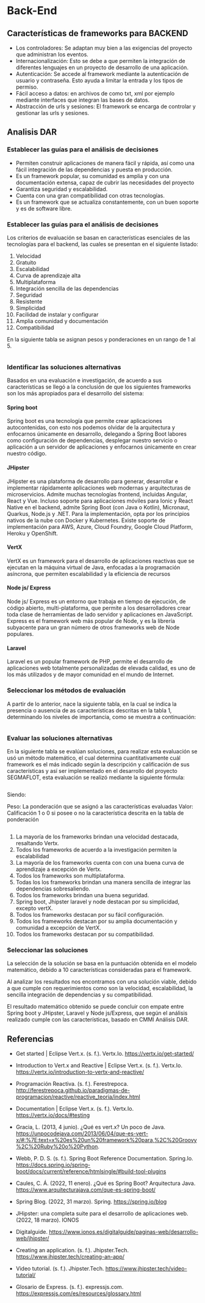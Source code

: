 # Back-End

## Características de frameworks para BACKEND

* Los controladores: Se adaptan muy bien a las exigencias del proyecto que administran los eventos.
* Internacionalización: Esto se debe a que permiten la integración de diferentes lenguajes en un proyecto de desarrollo de una aplicación.
* Autenticación: Se accede al framework mediante la autenticación de usuario y contraseña. Esto ayuda a limitar la entrada y los tipos de permiso.
* Fácil acceso a datos: en archivos de como txt, xml por ejemplo mediante interfaces que integran las bases de datos.
* Abstracción de urls y sesiones: El framework se encarga de controlar y gestionar las urls y sesiones.

## Analisis DAR

### Establecer las guías para el análisis de decisiones

* Permiten construir aplicaciones de manera fácil y rápida, así como una fácil integración de las dependencias y puesta en producción.
* Es un framework popular, su comunidad es amplia y con una documentación extensa, capaz de cubrir las necesidades del proyecto
* Garantiza seguridad y escalabilidad.
* Cuenta con una gran compatibilidad con otras tecnologías.
* Es un framework que se actualiza constantemente, con un buen soporte y es de software libre.

### Establecer las guías para el análisis de decisiones

Los criterios de evaluación se basan en características esenciales de las tecnologías para el backend, las cuales se presentan en el siguiente listado:

1. Velocidad
2. Gratuito
3. Escalabilidad
4. Curva de aprendizaje alta
5. Multiplataforma
6. Integración sencilla de las dependencias
7. Seguridad
8. Resistente
9. Simplicidad
10. Facilidad de instalar y configurar
11. Amplia comunidad y documentación
12. Compatibilidad

En la siguiente tabla se asignan pesos y ponderaciones en un rango de 1 al 5.

<img :src="$withBase('/img/tablab.png')">

### Identificar las soluciones alternativas

Basados en una evaluación e investigación, de acuerdo a sus características  se llegó a la conclusión de que los siguientes frameworks son los más apropiados para el desarrollo del sistema:

#### Spring boot
Spring boot es una tecnología que permite crear aplicaciones autocontenidas, con esto nos podemos olvidar de la arquitectura y enfocarnos únicamente en desarrollo, delegando a Spring Boot labores como configuración de dependencias, desplegar nuestro servicio o aplicación a un servidor de aplicaciones y enfocarnos únicamente en crear nuestro código.

#### JHipster 
 JHipster es una plataforma de desarrollo para generar, desarrollar e implementar rápidamente aplicaciones web modernas y arquitecturas de microservicios. Admite muchas tecnologías frontend, incluidas Angular, React y Vue. Incluso soporte para aplicaciones móviles para Ionic y React Native en el backend, admite Spring Boot (con Java o Kotlin), Micronaut, Quarkus, Node.js y .NET. Para la implementación, opta por los principios nativos de la nube con Docker y Kubernetes. Existe soporte de implementación para AWS, Azure, Cloud Foundry, Google Cloud Platform, Heroku y OpenShift.

#### VertX 
VertX es un framework para el desarrollo de aplicaciones reactivas que se ejecutan en la máquina virtual de Java, enfocadas a la programación asíncrona,  que permiten escalabilidad y la eficiencia de recursos

#### Node js/ Express
Node js/ Express es un entorno que trabaja en tiempo de ejecución, de código abierto, multi-plataforma, que permite a los desarrolladores crear toda clase de herramientas de lado servidor y aplicaciones en JavaScript. Express es el framework web más popular de Node, y es la librería subyacente para un gran número de otros frameworks web de Node populares. 

#### Laravel
Laravel es un popular framework de PHP, permite el desarrollo de aplicaciones web totalmente personalizadas de elevada calidad, es uno de los más utilizados y de mayor comunidad en el mundo de Internet.

### Seleccionar los métodos de evaluación

A partir de lo anterior, nace la siguiente tabla, en la cual se indica la presencia o ausencia de as características descritas en la tabla 1, determinando los niveles de importancia, como se muestra a continuación:

<img :src="$withBase('/img/tabla2b.png')">

### Evaluar las soluciones alternativas

En la siguiente tabla se evalúan soluciones, para realizar esta evaluación se usó un método matemático, el cual determina cuantitativamente cuál framework es el más indicado según la descripción y calificación de sus características y así ser implementado en el desarrollo del proyecto SEGMAFLOT, esta evaluación se realizó mediante la siguiente fórmula:

<img :src="$withBase('/img/formula.png')">

Siendo:

Peso: La ponderación que se asignó a las características evaluadas
Valor: Calificación 1 o 0 si posee o no la característica descrita en la tabla de ponderación

<img :src="$withBase('/img/tablarb.png')">

1. La mayoría de los frameworks brindan una velocidad destacada, resaltando Vertx.
2. Todos los frameworks de acuerdo a la investigación permiten la escalabilidad
3. La mayoría de los frameworks cuenta con con una buena curva de aprendizaje a excepción de Vertx.
4. Todos los frameworks son multiplataforma.
5. Todas los los frameworks brindan una manera sencilla de integrar las dependencias sobresaliendo.
6. Todos los frameworks brindan una buena seguridad.
7. Spring boot, Jhipster laravel y node destacan por su simplicidad, excepto vertX.
8. Todos los frameworks destacan por su fácil configuración.
9. Todos los frameworks destacan por su amplia documentación y comunidad a excepción de VertX.
10. Todos los frameworks destacan por su compatibilidad.

### Seleccionar las soluciones

La selección de la solución se basa en la puntuación obtenida en el modelo matemático, debido a 10 características consideradas para el framework.

Al analizar los resultados nos encontramos con una solución viable, debido a que cumple con requerimientos como son la velocidad, escalabilidad, la sencilla integración de dependencias y su compatibilidad.

El resultado matemático obtenido se puede concluir con empate entre Spring boot y JHipster, Laravel y Node js/Express, que según el análisis realizado cumple con las características, basado en CMMI Análisis DAR.

## Referencias

* Get started | Eclipse Vert.x. (s. f.). Vertx.Io. https://vertx.io/get-started/

* Introduction to Vert.x and Reactive | Eclipse Vert.x. (s. f.). Vertx.Io. https://vertx.io/introduction-to-vertx-and-reactive/

* Programación Reactiva. (s. f.). Ferestrepoca. http://ferestrepoca.github.io/paradigmas-de-programacion/reactive/reactive_teoria/index.html

* Documentation | Eclipse Vert.x. (s. f.). Vertx.Io. https://vertx.io/docs/#testing

* Gracia, L. (2013, 4 junio). ¿Qué es vert.x? Un poco de Java. https://unpocodejava.com/2013/06/04/que-es-vert-x/#:%7E:text=x%20es%20un%20framework%20para,%2C%20Groovy%2C%20Ruby%20o%20Python.

* Webb, P. D. S. (s. f.). Spring Boot Reference Documentation. Spring.Io. https://docs.spring.io/spring-boot/docs/current/reference/htmlsingle/#build-tool-plugins

* Caules, C. Á. (2022, 11 enero). ¿Qué es Spring Boot? Arquitectura Java. https://www.arquitecturajava.com/que-es-spring-boot/

* Spring Blog. (2022, 31 marzo). Spring. https://spring.io/blog

* JHipster: una completa suite para el desarrollo de aplicaciones web. (2022, 18 marzo). IONOS 

* Digitalguide. https://www.ionos.es/digitalguide/paginas-web/desarrollo-web/jhipster/

* Creating an application. (s. f.). Jhipster.Tech. https://www.jhipster.tech/creating-an-app/

* Video tutorial. (s. f.). Jhipster.Tech. https://www.jhipster.tech/video-tutorial/

* Glosario de Express. (s. f.). expressjs.com. https://expressjs.com/es/resources/glossary.html